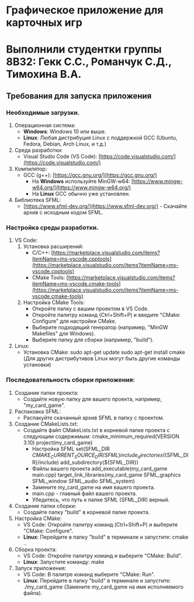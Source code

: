 # Графическое приложение для карточных игр
# Выполнили студентки группы 8В32: Гекк С.С., Романчук С.Д., Тимохина В.А.
## Требования для запуска приложения
### Необходимые загрузки.
1. Операционная система:
   * __Windows__:  Windows 10 или выше.
   * __Linux__:  Любая дистрибуция Linux с поддержкой GCC (Ubuntu, Fedora, Debian, Arch Linux, и т.д.)
2. Среда разработки:
   * Visual Studio Code (VS Code):  [https://code.visualstudio.com/](https://code.visualstudio.com/)
3. Компилятор:
   * GCC (g++):  [https://gcc.gnu.org/](https://gcc.gnu.org/)
     * На __Windows__ используйте MinGW-w64: [https://www.mingw-w64.org/](https://www.mingw-w64.org/)
     * На __Linux__ GCC обычно уже установлен. 
4. Библиотека SFML:
   * [https://www.sfml-dev.org/](https://www.sfml-dev.org/)  - Скачайте архив с исходным кодом SFML.
### Настройка среды разработки.
1. VS Code:
   1. Установка расширений: 
       * C/C++:  [https://marketplace.visualstudio.com/items?itemName=ms-vscode.cpptools](https://marketplace.visualstudio.com/items?itemName=ms-vscode.cpptools)
       * CMake Tools: [https://marketplace.visualstudio.com/items?itemName=ms-vscode.cmake-tools](https://marketplace.visualstudio.com/items?itemName=ms-vscode.cmake-tools)
   2. Настройка CMake Tools:
       * Откройте папку с вашим проектом в VS Code.
       * Откройте палитру команд (Ctrl+Shift+P) и введите "CMake: Configure" для настройки CMake.
       * Выберите подходящий генератор (например, "MinGW Makefiles" для Windows).
       * Выберите папку для сборки (например, "build").
2. Linux:
   * Установка CMake:
        sudo apt-get update
        sudo apt-get install cmake
        (Для других дистрибутивов Linux могут быть другие команды установки)
### Последовательность сборки приложения:
1. Создание папки проекта:
   * Создайте новую папку для вашего проекта, например, "my_card_game".
2. Распаковка SFML:
   * Распакуйте скачанный архив SFML в папку с проектом.
3. Создание CMakeLists.txt:
   * Создайте файл CMakeLists.txt в корневой папке проекта с следующим содержимым:
     cmake_minimum_required(VERSION 3.10)
     project(my_card_game)
     * Настройка SFML
     set(SFML_DIR ${CMAKE_CURRENT_SOURCE_DIR}/SFML)
     include_directories(${SFML_DIR}/include)
     add_subdirectory(${SFML_DIR})
     * Файлы вашего проекта
     add_executable(my_card_game main.cpp) 
     target_link_libraries(my_card_game SFML_graphics SFML_window SFML_audio SFML_system)
     * Замените my_card_game на имя вашего проекта.
     * main.cpp -  главный файл вашего проекта.
     *  Убедитесь, что путь к папке SFML (SFML_DIR) верный.
4. Создание папки сборки:
   * Создайте папку "build" в корневой папке проекта.
5. Настройка CMake:
   * VS Code: Откройте палитру команд (Ctrl+Shift+P) и выберите "CMake: Configure".
   * __Linux__: Перейдите в папку "build" в терминале и запустите: cmake ..
6. Сборка проекта:
   * VS Code:  Откройте палитру команд и выберите "CMake: Build".
   * __Linux__:  Запустите команду: make
7. Запуск приложения:
   * VS Code:  В палитре команд выберите "CMake: Run".
   * __Linux__:  Перейдите в папку "build" в терминале и запустите: ./my_card_game
    (Замените my_card_game на имя исполняемого файла).
